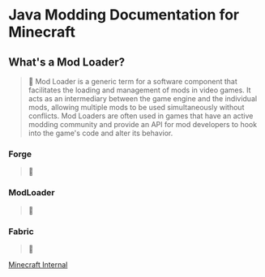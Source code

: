 # Java Modding Documentation for Minecraft

## What's a Mod Loader?
> :memo:
Mod Loader is a generic term for a software component that facilitates the loading and management of mods in video games. It acts as an intermediary between the game engine and the individual mods, allowing multiple mods to be used simultaneously without conflicts. Mod Loaders are often used in games that have an active modding community and provide an API for mod developers to hook into the game's code and alter its behavior.

### Forge
> :memo:

### ModLoader
> :memo:

### Fabric
> :memo:

[Minecraft Internal](Minecraft%20Internal.md)